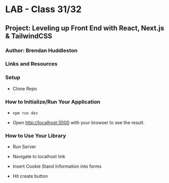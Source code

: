 # LAB - Class 31/32

## Project: Leveling up Front End with React, Next.js & TailwindCSS

### Author: Brendan Huddleston

### Links and Resources

### Setup

- Clone Repo

### How to Initialize/Run Your Application

- `npm run dev`

- Open [http://localhost:3000](http://localhost:3000) with your browser to see the result.

### How to Use Your Library

- Run Server

- Navigate to localhost link

- Insert Cookie Stand Information into forms

- Hit create button